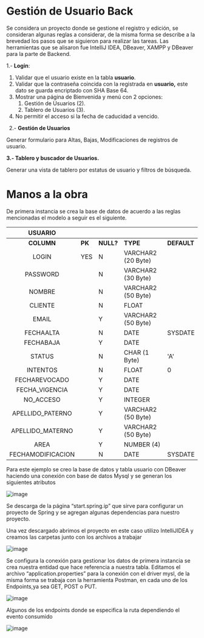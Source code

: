 # Gestión de Usuario Back

Se considera un proyecto donde se gestione el registro y edición, se consideran algunas reglas a considerar, de la misma forma se describe a la brevedad los pasos que se siguieron para realizar las tareas. Las herramientas que se alisaron fue IntelliJ IDEA, DBeaver, XAMPP y DBeaver para la parte de Backend.

1\.- **Login**: 

1. Validar que el usuario existe en la tabla **usuario**.
1. Validar que la contraseña coincida con la registrada en **usuario,** este dato se guarda encriptado con SHA Base 64.
1. Mostrar una página de Bienvenida y menú con 2 opciones:
   1. Gestión de Usuarios (2).
   1. Tablero de Usuarios (3).
1. No permitir el acceso si la fecha de caducidad a vencido.

` `2.- **Gestión de Usuarios**

Generar formulario para Altas, Bajas, Modificaciones de registros de usuario.

**3.- Tablero y buscador de Usuarios.**

Generar una vista de tablero por estatus de usuario y filtros de búsqueda.

# Manos a la obra

De primera instancia se crea la base de datos de acuerdo a las reglas mencionadas el modelo a seguir es el siguiente.

|**USUARIO**|||||
| :-: | :- | :- | :- | :- |
|**COLUMN**|**PK**|**NULL?**|**TYPE**|**DEFAULT**|
|LOGIN|YES|N|VARCHAR2 (20 Byte)| |
|PASSWORD| |N|VARCHAR2 (30 Byte)| |
|NOMBRE| |N|VARCHAR2 (50 Byte)| |
|CLIENTE| |N|FLOAT| |
|EMAIL| |Y|VARCHAR2 (50 Byte)| |
|FECHAALTA| |N|DATE|SYSDATE               |
|FECHABAJA| |Y|DATE| |
|STATUS| |N|CHAR (1 Byte)|'A'                   |
|INTENTOS| |N|FLOAT|0|
|FECHAREVOCADO| |Y|DATE| |
|FECHA\_VIGENCIA| |Y|DATE| |
|NO\_ACCESO| |Y|INTEGER| |
|APELLIDO\_PATERNO| |Y|VARCHAR2 (50 Byte)| |
|APELLIDO\_MATERNO| |Y|VARCHAR2 (50 Byte)| |
|AREA| |Y|NUMBER (4)| |
|FECHAMODIFICACION| |N|DATE|SYSDATE |

Para este ejemplo se creo la base de datos y tabla usuario con DBeaver haciendo una conexión con base de datos Mysql y se generan los siguientes atributos

![image](https://github.com/OmarEspinosaCastro/BackUsuario/assets/38709814/b09239b3-1dc4-444b-8e16-86d4166c46a2)


Se descarga de la página “start.spring.ip” que sirve para configurar un proyecto de Spring y  se agregan algunas dependencias para nuestro proyecto.

Una vez descargado abrimos el proyecto en este caso utilizo IntelliJIDEA y creamos las carpetas junto con los archivos a trabajar

![image](https://github.com/OmarEspinosaCastro/BackUsuario/assets/38709814/663d99a3-ac0c-4995-9e6b-b3c6eee19b47)


Se configura la conexión para gestionar los datos de primera instancia se crea nuestra entidad que hace referencia a nuestra tabla. Editamos el archivo “application.properties” para la conexión con el driver mysl, de la misma forma se trabaja con la herramienta Postman, en cada uno de los Endpoints,ya sea GET, POST o PUT.

![image](https://github.com/OmarEspinosaCastro/BackUsuario/assets/38709814/d0e54a07-c239-4917-9719-ddac2bf83fba)

Algunos de los endpoints donde se especifica la ruta dependiendo el evento consumido

![image](https://github.com/OmarEspinosaCastro/BackUsuario/assets/38709814/f4e251e3-0074-44be-bd02-94c1344f411f)




